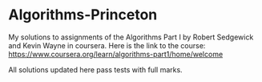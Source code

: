 # Algorithms-Princeton

My solutions to assignments of the Algorithms Part I by Robert Sedgewick and Kevin Wayne in coursera. Here is the link to the course: https://www.coursera.org/learn/algorithms-part1/home/welcome 

All solutions updated here pass tests with full marks.
